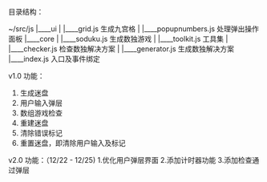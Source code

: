
目录结构：

~/src/js
|____ui
| |____grid.js 生成九宫格
| |____popupnumbers.js 处理弹出操作面板
|____core
| |____soduku.js 生成数独游戏
| |____toolkit.js 工具集
| |____checker.js  检查数独解决方案
| |____generator.js 生成数独解决方案
|____index.js 入口及事件绑定

v1.0 功能：
1. 生成迷盘
2. 用户输入弹层
3. 数组游戏检查
4. 重建迷盘
5. 清除错误标记
6. 重置迷盘，即清除用户输入及标记


v2.0 功能：（12/22 - 12/25)
1.优化用户弹层界面
2.添加计时器功能
3.添加检查通过弹层
